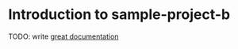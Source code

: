 # Introduction to sample-project-b

TODO: write [great documentation](http://jacobian.org/writing/what-to-write/)
